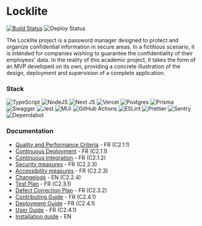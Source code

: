[//]: # (<img src="LOGO_PATH" alt="LOGO_NAME" style="width: 500px;">)

# Locklite

[![Build Status](https://github.com/vbetsch/lockLite/actions/workflows/ci.yml/badge.svg)](https://github.com/vbetsch/lockLite/actions)
![Deploy Status](https://deploy-badge.vercel.app/vercel/locklite)

The Locklite project is a password manager designed to protect and organize confidential information in secure areas. In
a fictitious scenario, it is intended for companies wishing to guarantee the confidentiality of their employees' data.
In the reality of this academic project, it takes the form of an MVP developed on its own, providing a concrete
illustration of the design, deployment and supervision of a complete application.

### Stack

![TypeScript](https://img.shields.io/badge/typescript-%23007ACC.svg?style=for-the-badge&logo=typescript&logoColor=white)
![NodeJS](https://img.shields.io/badge/node.js-6DA55F?style=for-the-badge&logo=node.js&logoColor=white)
![Next JS](https://img.shields.io/badge/Next-black?style=for-the-badge&logo=next.js&logoColor=white)
![Vercel](https://img.shields.io/badge/vercel-%23000000.svg?style=for-the-badge&logo=vercel&logoColor=white)
![Postgres](https://img.shields.io/badge/postgres-%23316192.svg?style=for-the-badge&logo=postgresql&logoColor=white)
![Prisma](https://img.shields.io/badge/Prisma-3982CE?style=for-the-badge&logo=Prisma&logoColor=white)
![Swagger](https://img.shields.io/badge/-Swagger-%23Clojure?style=for-the-badge&logo=swagger&logoColor=white)
![Jest](https://img.shields.io/badge/-jest-%23C21325?style=for-the-badge&logo=jest&logoColor=white)
![MUI](https://img.shields.io/badge/MUI-%230081CB.svg?style=for-the-badge&logo=mui&logoColor=white)
![GitHub Actions](https://img.shields.io/badge/github%20actions-%232671E5.svg?style=for-the-badge&logo=githubactions&logoColor=white)
![ESLint](https://img.shields.io/badge/ESLint-4B3263?style=for-the-badge&logo=eslint&logoColor=white)
![Prettier](https://img.shields.io/badge/prettier-%23F7B93E.svg?style=for-the-badge&logo=prettier&logoColor=black)
![Sentry](https://img.shields.io/badge/sentry-%23362D59.svg?style=for-the-badge&logo=sentry&logoColor=white)
![Dependabot](https://img.shields.io/badge/dependabot-025E8C?style=for-the-badge&logo=dependabot&logoColor=white)

### Documentation

- [Quality and Performance Criteria](CRITERIA.md) - FR (C2.1.1)
- [Continuous Deployment](CD.md) - FR (C2.1.1)
- [Continuous Integration](CI.md) - FR (C2.1.2)
- [Security measures](SECURITY.md) - FR (C2.2.3)
- [Accessibility measures](ACCESSIBILITY.md) - FR (C2.2.3)
- [Changelogs](CHANGELOG.md) - EN (C2.2.4)
- [Test Plan](ACCEPTANCE.md) - FR (C2.3.1)
- [Defect Correction Plan](BUGS.md) - FR (C2.3.2)
- [Contributing Guide](CONTRIBUTING.md) - FR (C2.4.1)
- [Deployment Guide](DEPLOYMENT.md) - FR (C2.4.1)
- [User Guide](USER.md) - FR (C2.4.1)
- [Installation guide](INSTALL.md) - EN
